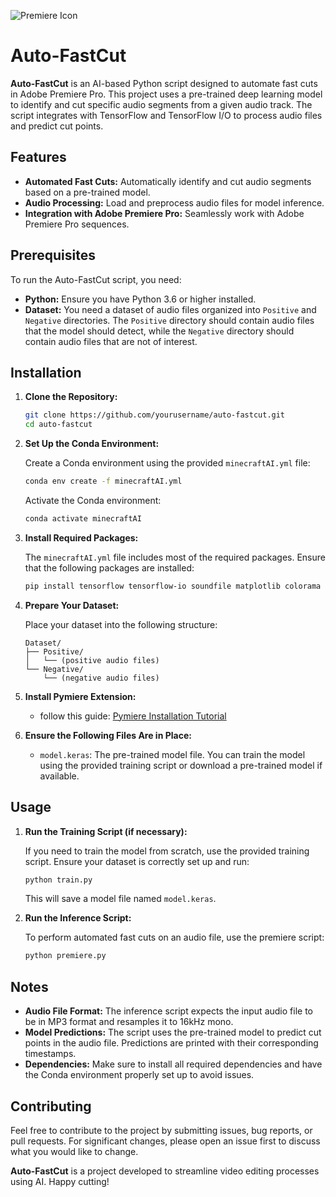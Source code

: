 ![Premiere Icon](https://i.imgur.com/y63PB4m.png)

# Auto-FastCut

**Auto-FastCut** is an AI-based Python script designed to automate fast cuts in Adobe Premiere Pro. This project uses a pre-trained deep learning model to identify and cut specific audio segments from a given audio track. The script integrates with TensorFlow and TensorFlow I/O to process audio files and predict cut points.

## Features

- **Automated Fast Cuts:** Automatically identify and cut audio segments based on a pre-trained model.
- **Audio Processing:** Load and preprocess audio files for model inference.
- **Integration with Adobe Premiere Pro:** Seamlessly work with Adobe Premiere Pro sequences.

## Prerequisites

To run the Auto-FastCut script, you need:

- **Python:** Ensure you have Python 3.6 or higher installed.
- **Dataset:** You need a dataset of audio files organized into `Positive` and `Negative` directories. The `Positive` directory should contain audio files that the model should detect, while the `Negative` directory should contain audio files that are not of interest.

## Installation

1. **Clone the Repository:**

   ```sh
   git clone https://github.com/yourusername/auto-fastcut.git
   cd auto-fastcut
   ```

2. **Set Up the Conda Environment:**

   Create a Conda environment using the provided `minecraftAI.yml` file:

   ```sh
   conda env create -f minecraftAI.yml
   ```

   Activate the Conda environment:

   ```sh
   conda activate minecraftAI
   ```

3. **Install Required Packages:**

   The `minecraftAI.yml` file includes most of the required packages. Ensure that the following packages are installed:

   ```sh
   pip install tensorflow tensorflow-io soundfile matplotlib colorama
   ```

4. **Prepare Your Dataset:**

   Place your dataset into the following structure:

   ```
   Dataset/
   ├── Positive/
   │   └── (positive audio files)
   └── Negative/
       └── (negative audio files)
   ```

5. **Install Pymiere Extension:**
   
   - follow this guide: [Pymiere Installation Tutorial](https://github.com/qmasingarbe/pymiere?tab=readme-ov-file#installation)

6. **Ensure the Following Files Are in Place:**

   - `model.keras`: The pre-trained model file. You can train the model using the provided training script or download a pre-trained model if available.

## Usage

1. **Run the Training Script (if necessary):**

   If you need to train the model from scratch, use the provided training script. Ensure your dataset is correctly set up and run:

   ```sh
   python train.py
   ```

   This will save a model file named `model.keras`.

2. **Run the Inference Script:**

   To perform automated fast cuts on an audio file, use the premiere script:

   ```sh
   python premiere.py
   ```


## Notes

- **Audio File Format:** The inference script expects the input audio file to be in MP3 format and resamples it to 16kHz mono.
- **Model Predictions:** The script uses the pre-trained model to predict cut points in the audio file. Predictions are printed with their corresponding timestamps.
- **Dependencies:** Make sure to install all required dependencies and have the Conda environment properly set up to avoid issues.

## Contributing

Feel free to contribute to the project by submitting issues, bug reports, or pull requests. For significant changes, please open an issue first to discuss what you would like to change.

**Auto-FastCut** is a project developed to streamline video editing processes using AI. Happy cutting!
